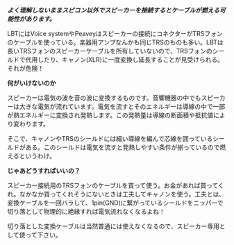 **_よく理解しないままスピコン以外でスピーカーを接続するとケーブルが燃える可能性があります。_**

LBTにはVoice
systemやPeaveyはスピーカーの接続にコネクターがTRSフォンのケーブルを使っている。楽器用アンプなんかも同じTRSのものも多い。LBTは長いTRSフォンのスピーカーケーブルを所有していないので、TRSフォンのシールドで代用したり、キャノン(XLR)に一度変換し延長することが見受けられる。それが危険！



 **何がいけないのか**

スピーカーは電気の波を音の波に変換するものです。音響機器の中でもスピーカーは大きな電気が流れています。電気を流すとそのエネルギーは導線の中で一部が熱エネルギーに変換され発熱します。この発熱量は導線の断面積や抵抗値により変わります。

そこで、キャノンやTRSのシールドには細い導線を編んで芯線を囲っているシールドがある。このシールドは電気を流すと発熱しやすい条件が揃っているので燃えるというわけ。



 **じゃあどうすればいいの？**

スピーカー接続用のTRSフォンのケーブルを買って使う。お金があれば買ってくれ。なかなか買ってくれそうにないときは工夫してキャノンを使う。工夫とは、変換ケーブルを一回バラして、1pin(GND)に繋がっているシールドをニッパーで切り落として物理的に絶縁すれば電気流れなくなるよね！

切り落とした変換ケーブルは当然普通には使えなくなるので、スピーカー専用として使って下さい。

